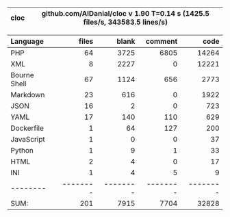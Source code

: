 
cloc|github.com/AlDanial/cloc v 1.90  T=0.14 s (1425.5 files/s, 343583.5 lines/s)
--- | ---

Language|files|blank|comment|code
:-------|-------:|-------:|-------:|-------:
PHP|64|3725|6805|14264
XML|8|2227|0|12221
Bourne Shell|67|1124|656|2773
Markdown|23|616|0|1922
JSON|16|2|0|723
YAML|17|140|110|629
Dockerfile|1|64|127|200
JavaScript|1|0|0|37
Python|1|9|1|33
HTML|2|4|0|17
INI|1|4|5|9
--------|--------|--------|--------|--------
SUM:|201|7915|7704|32828

